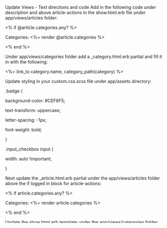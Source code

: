 Update Views - Text directions and code
Add in the following code under description and above article-actions in the show.html.erb file under app/views/articles folder:

<% if @article.categories.any? %>

<p>Categories: <%= render @article.categories %></p>

<% end %>

Under app/views/categories folder add a _category.html.erb partial and fill it in with the following:

<span class="badge"><%= link_to category.name, category_path(category) %>  </span>

Update styling in your custom.css.scss file under app/assets directory:

.badge {

background-color: #CEF6F5;

text-transform: uppercase;

letter-spacing: -1px;

font-weight: bold;

}

.input_checkbox input {

width: auto !important;

}

Next update the _article.html.erb partial under the app/views/articles folder above the if logged in block for article-actions:

<% if article.categories.any? %>

<p>Categories: <%= render article.categories %></p>

<% end %>

Update the show.html.erb template under the app/views/categories folder:

<h1 align="center"><%= "Category: " + @category.name %></h1>

<div align="center">

<%= will_paginate @category_articles %>

</div>

<%= render 'articles/article', obj: @category_articles %>

<div align="center">

<%= will_paginate @category_articles %>

</div>

Update the categories_controller.rb file show action:

def show

@category = Category.find(params[:id])

@category_articles = @category.articles.paginate(page: params[:page], per_page: 5)

end

Update the index.html.erb page under app/views/categories folder to add number of articles in each category:

<h1 align="center">Listing All Categories</h1>

<div align="center">

<%= will_paginate %>

<% @categories.each do |category| %>

<ul class="listing">

<div class="row">

<div class="well col-md-4 col-md-offset-4">

<li class="article-title">

<%= link_to "#{category.name}", category_path(category) %>

</li>

<li><small><%= pluralize(category.articles.count, "article") %></small></li>

</div>

</div>

</ul>

<% end %>

<%= will_paginate %>

</div>